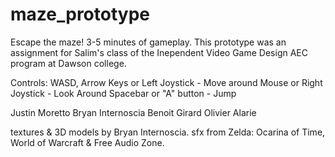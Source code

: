 # maze_prototype
Escape the maze! 3-5 minutes of gameplay.
This prototype was an assignment for Salim's class of the Inependent Video Game Design AEC program at Dawson college.

Controls:
WASD, Arrow Keys or Left Joystick - Move around
Mouse or Right Joystick - Look Around
Spacebar or "A" button - Jump

Justin Moretto
Bryan Internoscia
Benoit Girard
Olivier Alarie

textures & 3D models by Bryan Internoscia.
sfx from Zelda: Ocarina of Time, World of Warcraft & Free Audio Zone.
